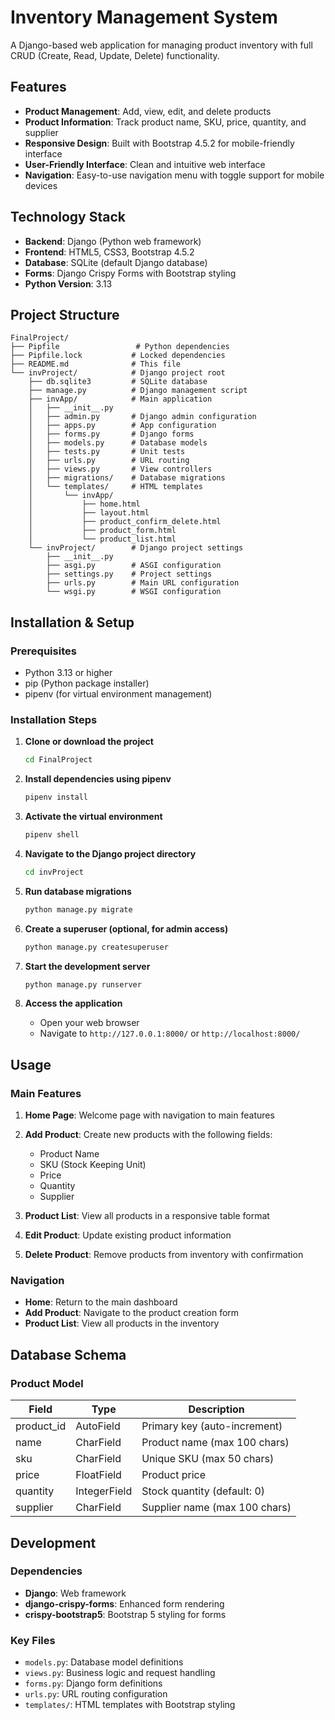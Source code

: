 # Inventory Management System

A Django-based web application for managing product inventory with full CRUD (Create, Read, Update, Delete) functionality.

## Features

- **Product Management**: Add, view, edit, and delete products
- **Product Information**: Track product name, SKU, price, quantity, and supplier
- **Responsive Design**: Built with Bootstrap 4.5.2 for mobile-friendly interface
- **User-Friendly Interface**: Clean and intuitive web interface
- **Navigation**: Easy-to-use navigation menu with toggle support for mobile devices

## Technology Stack

- **Backend**: Django (Python web framework)
- **Frontend**: HTML5, CSS3, Bootstrap 4.5.2
- **Database**: SQLite (default Django database)
- **Forms**: Django Crispy Forms with Bootstrap styling
- **Python Version**: 3.13

## Project Structure

```
FinalProject/
├── Pipfile                 # Python dependencies
├── Pipfile.lock           # Locked dependencies
├── README.md              # This file
└── invProject/            # Django project root
    ├── db.sqlite3         # SQLite database
    ├── manage.py          # Django management script
    ├── invApp/            # Main application
    │   ├── __init__.py
    │   ├── admin.py       # Django admin configuration
    │   ├── apps.py        # App configuration
    │   ├── forms.py       # Django forms
    │   ├── models.py      # Database models
    │   ├── tests.py       # Unit tests
    │   ├── urls.py        # URL routing
    │   ├── views.py       # View controllers
    │   ├── migrations/    # Database migrations
    │   └── templates/     # HTML templates
    │       └── invApp/
    │           ├── home.html
    │           ├── layout.html
    │           ├── product_confirm_delete.html
    │           ├── product_form.html
    │           └── product_list.html
    └── invProject/        # Django project settings
        ├── __init__.py
        ├── asgi.py        # ASGI configuration
        ├── settings.py    # Project settings
        ├── urls.py        # Main URL configuration
        └── wsgi.py        # WSGI configuration
```

## Installation & Setup

### Prerequisites

- Python 3.13 or higher
- pip (Python package installer)
- pipenv (for virtual environment management)

### Installation Steps

1. **Clone or download the project**

   ```bash
   cd FinalProject
   ```

2. **Install dependencies using pipenv**

   ```bash
   pipenv install
   ```

3. **Activate the virtual environment**

   ```bash
   pipenv shell
   ```

4. **Navigate to the Django project directory**

   ```bash
   cd invProject
   ```

5. **Run database migrations**

   ```bash
   python manage.py migrate
   ```

6. **Create a superuser (optional, for admin access)**

   ```bash
   python manage.py createsuperuser
   ```

7. **Start the development server**

   ```bash
   python manage.py runserver
   ```

8. **Access the application**
   - Open your web browser
   - Navigate to `http://127.0.0.1:8000/` or `http://localhost:8000/`

## Usage

### Main Features

1. **Home Page**: Welcome page with navigation to main features
2. **Add Product**: Create new products with the following fields:

   - Product Name
   - SKU (Stock Keeping Unit)
   - Price
   - Quantity
   - Supplier

3. **Product List**: View all products in a responsive table format
4. **Edit Product**: Update existing product information
5. **Delete Product**: Remove products from inventory with confirmation

### Navigation

- **Home**: Return to the main dashboard
- **Add Product**: Navigate to the product creation form
- **Product List**: View all products in the inventory

## Database Schema

### Product Model

| Field      | Type         | Description                   |
| ---------- | ------------ | ----------------------------- |
| product_id | AutoField    | Primary key (auto-increment)  |
| name       | CharField    | Product name (max 100 chars)  |
| sku        | CharField    | Unique SKU (max 50 chars)     |
| price      | FloatField   | Product price                 |
| quantity   | IntegerField | Stock quantity (default: 0)   |
| supplier   | CharField    | Supplier name (max 100 chars) |

## Development

### Dependencies

- **Django**: Web framework
- **django-crispy-forms**: Enhanced form rendering
- **crispy-bootstrap5**: Bootstrap 5 styling for forms

### Key Files

- `models.py`: Database model definitions
- `views.py`: Business logic and request handling
- `forms.py`: Django form definitions
- `urls.py`: URL routing configuration
- `templates/`: HTML templates with Bootstrap styling
